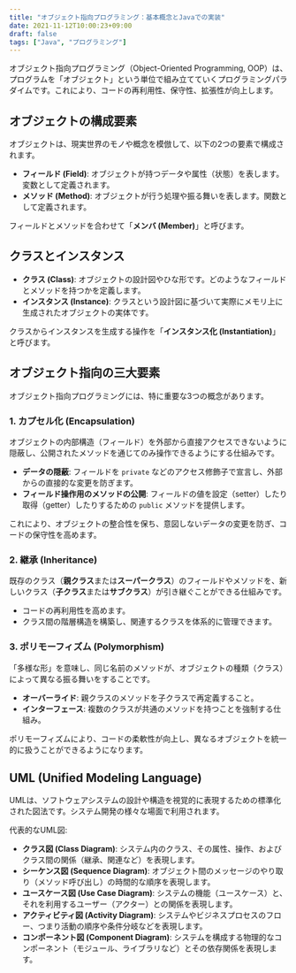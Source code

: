 ```yaml
---
title: "オブジェクト指向プログラミング：基本概念とJavaでの実装"
date: 2021-11-12T10:00:23+09:00
draft: false
tags: ["Java", "プログラミング"] 
---
```

<!--more-->
オブジェクト指向プログラミング（Object-Oriented Programming, OOP）は、プログラムを「オブジェクト」という単位で組み立てていくプログラミングパラダイムです。これにより、コードの再利用性、保守性、拡張性が向上します。

## オブジェクトの構成要素

オブジェクトは、現実世界のモノや概念を模倣して、以下の2つの要素で構成されます。

-   **フィールド (Field)**: オブジェクトが持つデータや属性（状態）を表します。変数として定義されます。
-   **メソッド (Method)**: オブジェクトが行う処理や振る舞いを表します。関数として定義されます。

フィールドとメソッドを合わせて「**メンバ (Member)**」と呼びます。

## クラスとインスタンス

-   **クラス (Class)**: オブジェクトの設計図やひな形です。どのようなフィールドとメソッドを持つかを定義します。
-   **インスタンス (Instance)**: クラスという設計図に基づいて実際にメモリ上に生成されたオブジェクトの実体です。

クラスからインスタンスを生成する操作を「**インスタンス化 (Instantiation)**」と呼びます。

## オブジェクト指向の三大要素

オブジェクト指向プログラミングには、特に重要な3つの概念があります。

### 1. カプセル化 (Encapsulation)

オブジェクトの内部構造（フィールド）を外部から直接アクセスできないように隠蔽し、公開されたメソッドを通じてのみ操作できるようにする仕組みです。

-   **データの隠蔽**: フィールドを `private` などのアクセス修飾子で宣言し、外部からの直接的な変更を防ぎます。
-   **フィールド操作用のメソッドの公開**: フィールドの値を設定（setter）したり取得（getter）したりするための `public` メソッドを提供します。

これにより、オブジェクトの整合性を保ち、意図しないデータの変更を防ぎ、コードの保守性を高めます。

### 2. 継承 (Inheritance)

既存のクラス（**親クラス**または**スーパークラス**）のフィールドやメソッドを、新しいクラス（**子クラス**または**サブクラス**）が引き継ぐことができる仕組みです。

-   コードの再利用性を高めます。
-   クラス間の階層構造を構築し、関連するクラスを体系的に管理できます。

### 3. ポリモーフィズム (Polymorphism)

「多様な形」を意味し、同じ名前のメソッドが、オブジェクトの種類（クラス）によって異なる振る舞いをすることです。

-   **オーバーライド**: 親クラスのメソッドを子クラスで再定義すること。
-   **インターフェース**: 複数のクラスが共通のメソッドを持つことを強制する仕組み。

ポリモーフィズムにより、コードの柔軟性が向上し、異なるオブジェクトを統一的に扱うことができるようになります。

## UML (Unified Modeling Language)

UMLは、ソフトウェアシステムの設計や構造を視覚的に表現するための標準化された図法です。システム開発の様々な場面で利用されます。

代表的なUML図:
-   **クラス図 (Class Diagram)**: システム内のクラス、その属性、操作、およびクラス間の関係（継承、関連など）を表現します。
-   **シーケンス図 (Sequence Diagram)**: オブジェクト間のメッセージのやり取り（メソッド呼び出し）の時間的な順序を表現します。
-   **ユースケース図 (Use Case Diagram)**: システムの機能（ユースケース）と、それを利用するユーザー（アクター）との関係を表現します。
-   **アクティビティ図 (Activity Diagram)**: システムやビジネスプロセスのフロー、つまり活動の順序や条件分岐などを表現します。
-   **コンポーネント図 (Component Diagram)**: システムを構成する物理的なコンポーネント（モジュール、ライブラリなど）とその依存関係を表現します。
